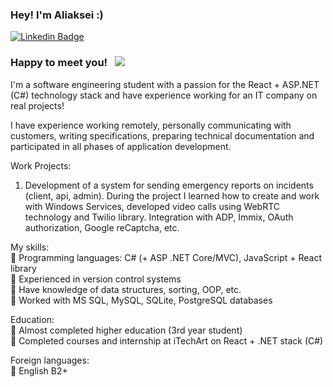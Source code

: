 ### Hey! I'm Aliaksei :) 

[![Linkedin Badge](https://img.shields.io/badge/-LinkedIn-0e76a8?style=flat-square&logo=Linkedin&logoColor=white)](https://www.linkedin.com/in/kriswhitch/)

### Happy to meet you! &nbsp; ![](https://visitor-badge.glitch.me/badge?page_id=KriSWhitch.KriSWhitch)

I'm a software engineering student with a passion for the React + ASP.NET (C#) technology stack and have experience working for an IT company on real projects! 

I have experience working remotely, personally communicating with customers, writing specifications, preparing technical documentation and participated in all phases of application development.

Work Projects:

1. Development of a system for sending emergency reports on incidents (client, api, admin). During the project I learned how to create and work with Windows Services, developed video calls using WebRTC technology and Twilio library. Integration with ADP, Immix, OAuth authorization, Google reCaptcha, etc.

My skills: <br>
🍉 Programming languages: C# (+ ASP .NET Core/MVC), JavaScript + React library <br>
🍉 Experienced in version control systems <br>
🍉 Have knowledge of data structures, sorting, OOP, etc. <br>
🍉 Worked with MS SQL, MySQL, SQLite, PostgreSQL databases <br>

Education: <br>
🍉 Almost completed higher education (3rd year student) <br>
🍉 Completed courses and internship at iTechArt on React + .NET stack (C#) <br>

Foreign languages: <br>
🍉 English B2+ <br>

<!--
**KriSWhitch/KriSWhitch** is a ✨ _special_ ✨ repository because its `README.md` (this file) appears on your GitHub profile.

Here are some ideas to get you started:

- 🔭 I’m currently working on ...
- 🌱 I’m currently learning ...
- 👯 I’m looking to collaborate on ...
- 🤔 I’m looking for help with ...
- 💬 Ask me about ...
- 📫 How to reach me: ...
- 😄 Pronouns: ...
- ⚡ Fun fact: ...
-->
